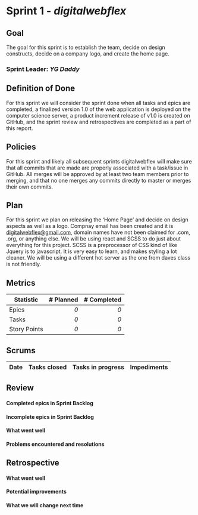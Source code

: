 # Sprint 1 - *digitalwebflex*

## Goal
  The goal for this sprint is to establish the team, decide on design constructs, decide on a company logo, and create the home page.
 
### Sprint Leader: *YG Daddy*

## Definition of Done
  For this sprint we will consider the sprint done when all tasks and epics are completed, a finalized version 1.0 of the web application is deployed on the computer science server, a product increment release of v1.0 is created on GitHub, and the sprint review and retrospectives are completed as a part of this report.

## Policies
  For this sprint and likely all subsequent sprints digitalwebflex will make sure that all commits that are made are properly associated with a task/issue in GitHub. All merges will be approved by at least two team members prior to merging, and that no one merges any commits directly to master or merges their own commits.

## Plan
  For this sprint we plan on releasing the ‘Home Page’ and decide on design aspects as well as a logo. Compnay email has been created and it is digitalwebflex@gmail.com, domain names have not been claimed for .com, .org, or anything else. We will be using react and SCSS to do just about everything for this project. SCSS is a preprocessor of CSS kind of like Jquery is to javascript. It is very easy to learn, and makes styling a lot cleaner. We will be using a different hot server as the one from daves class is not friendly. 
  
  
  ## Metrics

| Statistic | # Planned | # Completed |
| --- | ---: | ---: |
| Epics | *0* | *0* |
| Tasks |  *0*   | *0* | 
| Story Points |  *0*  | *0* | 


## Scrums

| Date | Tasks closed  | Tasks in progress | Impediments |
| :--- | :--- | :--- | :--- |


## Review

#### Completed epics in Sprint Backlog 

#### Incomplete epics in Sprint Backlog 
#### What went well

#### Problems encountered and resolutions

## Retrospective

#### What went well

#### Potential improvements

#### What we will change next time
  
